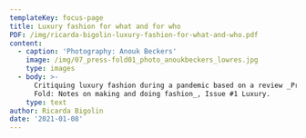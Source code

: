 ```yaml
---
templateKey: focus-page
title: Luxury fashion for what and for who
PDF: /img/ricarda-bigolin-luxury-fashion-for-what-and-who.pdf
content:
  - caption: 'Photography: Anouk Beckers'
    image: /img/07_press-fold01_photo_anoukbeckers_lowres.jpg
    type: images
  - body: >-
      Critiquing luxury fashion during a pandemic based on a review _Press &
      Fold: Notes on making and doing fashion_, Issue #1 Luxury.
    type: text
author: Ricarda Bigolin
date: '2021-01-08'
---
```


